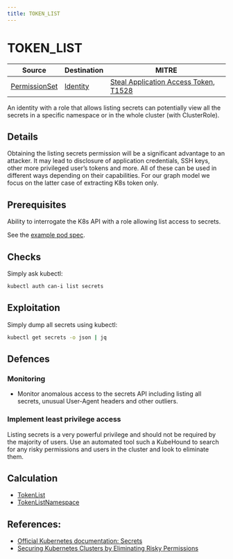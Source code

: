 ```yaml
---
title: TOKEN_LIST
---
```


<!--
id: TOKEN_LIST
name: "Access service account token secrets"
mitreAttackTechnique: T1528 - Steal Application Access Token
mitreAttackTactic: TA0006 - Credential Access
-->

# TOKEN_LIST

| Source                                    | Destination                           | MITRE                            |
| ----------------------------------------- | ------------------------------------- |----------------------------------|
| [PermissionSet](../entities/permissionset.md) | [Identity](../entities/identity.md) | [Steal Application Access Token, T1528](https://attack.mitre.org/techniques/T1528/) |

An identity with a role that allows listing secrets can potentially view all the secrets in a specific namespace or in the whole cluster (with ClusterRole).

## Details

Obtaining the listing secrets permission will be a significant advantage to an attacker. It may lead to disclosure of application credentials, SSH keys, other more privileged user’s tokens and more.  All of these can be used in different ways depending on their capabilities. For our graph model we focus on the latter case of extracting K8s token only.

## Prerequisites

Ability to interrogate the K8s API with a role allowing list access to secrets.

See the [example pod spec](https://github.com/DataDog/KubeHound/tree/main/test/setup/test-cluster/attacks/TOKEN_LIST.yaml).

## Checks

Simply ask kubectl:

```bash
kubectl auth can-i list secrets
```

## Exploitation

Simply dump all secrets using kubectl:

```bash
kubectl get secrets -o json | jq
``` 

## Defences

### Monitoring

+ Monitor anomalous access to the secrets API including listing all secrets, unusual User-Agent headers and other outliers.

### Implement least privilege access

Listing secrets is a very powerful privilege and should not be required by the majority of users. Use an automated tool such a KubeHound to search for any risky permissions and users in the cluster and look to eliminate them.

## Calculation

+ [TokenList](https://github.com/DataDog/KubeHound/tree/main/pkg/kubehound/graph/edge/token_list.go)
+ [TokenListNamespace](https://github.com/DataDog/KubeHound/tree/main/pkg/kubehound/graph/edge/token_list_namespace.go)

## References:

+ [Official Kubernetes documentation: Secrets](https://kubernetes.io/docs/concepts/configuration/secret/#working-with-secrets)
+ [Securing Kubernetes Clusters by Eliminating Risky Permissions](https://www.cyberark.com/resources/threat-research-blog/securing-kubernetes-clusters-by-eliminating-risky-permissions)
